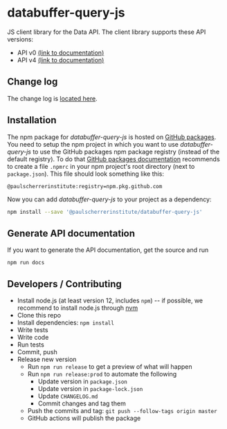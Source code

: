 # databuffer-query-js

JS client library for the Data API. The client library supports these API versions:

- API v0 [(link to documentation)](https://git.psi.ch/sf_daq/ch.psi.daq.databuffer/tree/master/ch.psi.daq.queryrest)
- API v4 [(link to documentation)](https://data-api.psi.ch/api/4/documentation/)

## Change log

The change log is [located here](./CHANGELOG.md).

## Installation

The npm package for _databuffer-query-js_ is hosted on [GitHub packages](https://github.com/features/packages). You need to setup the npm project in which you want to use _databuffer-query-js_ to use the GitHub packages npm package registry (instead of the default registry). To do that [GitHub packages documentation](https://docs.github.com/en/packages/using-github-packages-with-your-projects-ecosystem/configuring-npm-for-use-with-github-packages) recommends to create a file `.npmrc` in your npm project's root directory (next to `package.json`). This file should look something like this:

```
@paulscherrerinstitute:registry=npm.pkg.github.com
```

Now you can add _databuffer-query-js_ to your project as a dependency:

```sh
npm install --save '@paulscherrerinstitute/databuffer-query-js'
```

## Generate API documentation

If you want to generate the API documentation, get the source and run

```
npm run docs
```

## Developers / Contributing

- Install node.js (at least version 12, includes `npm`) -- if possible, we recommend to install node.js through [nvm](https://github.com/nvm-sh/nvm)
- Clone this repo
- Install dependencies: `npm install`
- Write tests
- Write code
- Run tests
- Commit, push
- Release new version
  - Run `npm run release` to get a preview of what will happen
  - Run `npm run release:prod` to automate the following
    - Update version in `package.json`
    - Update version in `package-lock.json`
    - Update `CHANGELOG.md`
    - Commit changes and tag them
  - Push the commits and tag: `git push --follow-tags origin master`
  - GitHub actions will publish the package
